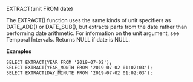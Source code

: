 EXTRACT(unit FROM date)

The EXTRACT() function uses the same kinds of unit specifiers as DATE_ADD() or DATE_SUB(), but extracts parts from the date rather than performing date arithmetic. For information on the unit argument, see Temporal Intervals. Returns NULL if date is NULL.

**Examples**

```
SELECT EXTRACT(YEAR FROM '2019-07-02');
SELECT EXTRACT(YEAR_MONTH FROM '2019-07-02 01:02:03');
SELECT EXTRACT(DAY_MINUTE FROM '2019-07-02 01:02:03');
```

